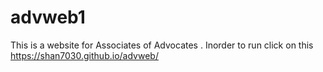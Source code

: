# advweb1

This is a website for Associates of Advocates . Inorder to run click on this https://shan7030.github.io/advweb/
